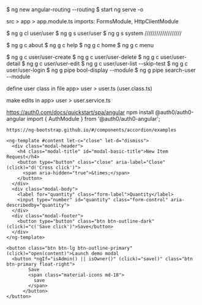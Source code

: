 $ ng new angular-routing --routing
$ start ng serve -o

src > app > app.module.ts imports: FormsModule, HttpClientModule

$ ng g cl user/user
$ ng g s user/user
$ ng g s system ///////////////////

$ ng g c about
$ ng g c help
$ ng g c home
$ ng g c menu

$ ng g c user/user-create
$ ng g c user/user-delete
$ ng g c user/user-detail
$ ng g c user/user-edit
$ ng g c user/user-list --skip-test
$ ng g c user/user-login
$ ng g pipe bool-display --module
$ ng g pipe search-user --module

define user class in file app> user > user.ts (user.class.ts)

make edits in app> user > user.service.ts

https://auth0.com/docs/quickstart/spa/angular
npm install @auth0/auth0-angular
import { AuthModule } from '@auth0/auth0-angular';

    https://ng-bootstrap.github.io/#/components/accordion/examples

    <ng-template #content let-c="close" let-d="dismiss">
      <div class="modal-header">
        <h4 class="modal-title" id="modal-basic-title">New Item Request</h4>
        <button type="button" class="close" aria-label="Close" (click)="d('Cross click')">
          <span aria-hidden="true">&times;</span>
        </button>
      </div>
      <div class="modal-body">
        <label for="quantity" class="form-label">Quantity</label>
        <input type="number" id="quantity" class="form-control" aria-describedby="quantity">
      </div>
      <div class="modal-footer">
        <button type="button" class="btn btn-outline-dark" (click)="c('Save click')">Save</button>
      </div>
    </ng-template>

    <button class="btn btn-lg btn-outline-primary" (click)="open(content)">Launch demo modal
      <button *ngIf="isAdmin() || isOwner()" (click)="save()" class="btn btn-primary float-right">
            Save
            <span class="material-icons md-18">
              save
            </span>
          </button>
    </button>
